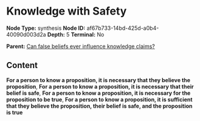 # Knowledge with Safety

**Node Type:** synthesis
**Node ID:** af67b733-14bd-425d-a0b4-40090d003d2a
**Depth:** 5
**Terminal:** No

**Parent:** [Can false beliefs ever influence knowledge claims?](can-false-beliefs-ever-influence-knowledge-claims-antithesis-6d08cbfc-d0c3-4de5-adb6-a8df863c86ff.md)

## Content

**For a person to know a proposition, it is necessary that they believe the proposition**, **For a person to know a proposition, it is necessary that their belief is safe**, **For a person to know a proposition, it is necessary for the proposition to be true**, **For a person to know a proposition, it is sufficient that they believe the proposition, their belief is safe, and the proposition is true**
